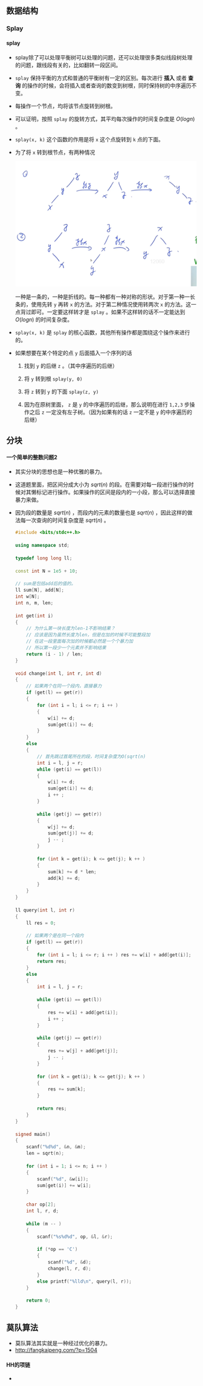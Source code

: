 ## 数据结构

### Splay

#### splay

+ splay除了可以处理平衡树可以处理的问题，还可以处理很多类似线段树处理的问题，跟线段有关的，比如翻转一段区间。

+ `splay` 保持平衡的方式和普通的平衡树有一定的区别。每次进行 **插入** 或者 **查询** 的操作的时候，会将插入或者查询的数变到树根，同时保持树的中序遍历不变。

+ 每操作一个节点，均将该节点旋转到树根。

+ 可以证明，按照 `splay` 的旋转方式，其平均每次操作的时间复杂度是 $O(logn)$ 。

+ `splay(x, k)` 这个函数的作用是将 `x` 这个点旋转到 `k` 点的下面。

+ 为了将 `x` 转到根节点，有两种情况

  ![image-20210917231309719](https://raw.githubusercontent.com/smallzhong/new-picgo-pic-bed/main/image-20210917231309719.png)

  一种是一条的，一种是折线的。每一种都有一种对称的形状。对于第一种一长条的，使用先转 `y` 再转 `x` 的方法。对于第二种情况使用转两次 `x` 的方法。这一点背过即可。一定要这样转才是 `splay` 。如果不这样转的话不一定能达到 $O(logn)$ 的时间复杂度。

+ `splay(x, k)` 是 `splay` 的核心函数，其他所有操作都是围绕这个操作来进行的。

+ 如果想要在某个特定的点 `y` 后面插入一个序列的话

  1. 找到 `y` 的后继 `z` 。（其中序遍历的后继）

  2. 将 `y` 转到根 `splay(y, 0)`

  3. 将 `z` 转到 `y` 的下面 `splay(z, y)` 
  4. 因为在原树里面， `z` 是 `y` 的中序遍历的后继，那么说明在进行 `1,2,3` 步操作之后 `z` 一定没有左子树。（因为如果有的话 `z` 一定不是 `y` 的中序遍历的后继）

##  分块

#### 一个简单的整数问题2

+ 其实分块的思想也是一种优雅的暴力。

+ 这道题里面，把区间分成大小为 $sqrt(n)$ 的段。在需要对每一段进行操作的时候对其懒标记进行操作。如果操作的区间是段内的一小段，那么可以选择直接暴力来做。

+ 因为段的数量是 $sqrt(n)$  ，而段内的元素的数量也是 $sqrt(n)$ ，因此这样的做法每一次查询的时间复杂度是 $sqrt(n)$ 。

  ```cpp
  #include <bits/stdc++.h>
  
  using namespace std;
  
  typedef long long ll;
  
  const int N = 1e5 + 10;
  
  // sum是包括add后的值的。
  ll sum[N], add[N];
  int w[N];
  int n, m, len;
  
  int get(int i)
  {
      // 为什么第一块长度为len-1不影响结果？
      // 应该是因为虽然长度为len，但是在加的时候不可能整段加
      // 在这一段里面每次加的时候都必然是一个个暴力加
      // 所以第一段少一个元素并不影响结果
      return (i - 1) / len;
  }
  
  void change(int l, int r, int d)
  {
      // 如果两个在同一个段内，直接暴力
      if (get(l) == get(r))
      {
          for (int i = l; i <= r; i ++ ) 
          {
              w[i] += d;
              sum[get(i)] += d;
          }
      }
      else
      {
          // 首先跳过首尾所在的段，时间复杂度为O(sqrt(n)
          int i = l, j = r;
          while (get(i) == get(l))
          {
              w[i] += d;
              sum[get(i)] += d;
              i ++ ;
          }
          
          while (get(j) == get(r))
          {
              w[j] += d;
              sum[get(j)] += d;
              j -- ;
          }
          
          for (int k = get(i); k <= get(j); k ++ ) 
          {
              sum[k] += d * len;
              add[k] += d;
          }
      }
  }
  
  ll query(int l, int r)
  {
      ll res = 0;
      
      // 如果两个是在同一个段内
      if (get(l) == get(r)) 
      {
          for (int i = l; i <= r; i ++ ) res += w[i] + add[get(i)];
          return res;
      }
      else
      {
          int i = l, j = r;
          
          while (get(i) == get(l)) 
          {
              res += w[i] + add[get(i)];
              i ++ ;
          }
          
          while (get(j) == get(r))
          {
              res += w[j] + add[get(j)];
              j -- ;
          }
          
          for (int k = get(i); k <= get(j); k ++ ) 
          {
              res += sum[k];
          }
          
          return res;
      }
  }
  
  signed main()
  {
      scanf("%d%d", &n, &m);
      len = sqrt(n);
      
      for (int i = 1; i <= n; i ++ ) 
      {
          scanf("%d", &w[i]);
          sum[get(i)] += w[i];
      }
      
      char op[2];
      int l, r, d;
      
      while (m -- ) 
      {
          scanf("%s%d%d", op, &l, &r);
          
          if (*op == 'C')
          {
              scanf("%d", &d);
              change(l, r, d);
          }
          else printf("%lld\n", query(l, r));
      }
      
      return 0;
  }
  ```

  

## 莫队算法

+ 莫队算法其实就是一种经过优化的暴力。
+ http://fangkaipeng.com/?p=1504

#### HH的项链

+ 